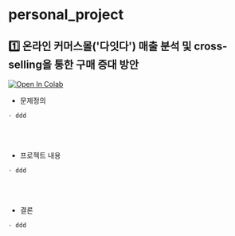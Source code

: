 # personal_project

## 1️⃣ 온라인 커머스몰('다잇다') 매출 분석 및 cross-selling을 통한 구매 증대 방안

[![Open In Colab](https://colab.research.google.com/assets/colab-badge.svg)](https://colab.research.google.com/github/eunyeongkimm/personal_project/blob/main/%EC%98%A8%EB%9D%BC%EC%9D%B8_%EC%BB%A4%EB%A8%B8%EC%8A%A4%EB%AA%B0(%EB%8B%A4%EC%9E%87%EB%8B%A4)%EC%9D%98_2021%EB%85%84_%EC%83%81%EB%B0%98%EA%B8%B0_%EB%A7%A4%EC%B6%9C_%EB%B6%84%EC%84%9D_%EB%B0%8F_cross_selling%EC%9D%84_%ED%86%B5%ED%95%9C_%EA%B5%AC%EB%A7%A4_%EC%A6%9D%EB%8C%80_%EB%B0%A9%EC%95%88.ipynb)


* 문제정의  
```
· ddd
```
<br><br>

* 프로젝트 내용
```
· ddd
```
<br><br>

* 결론
```
· ddd
```


